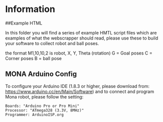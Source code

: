 # Information 

##Example HTML 

In this folder you will find a series of example HMTL script files which are examples of what the webscrapper should read, please use these to build your software to collect robot and ball poses.

the format M1,10,10,2 is robot, X, Y, Theta (rotation)
G = Goal poses
C = Corner poses
B = ball pose


## MONA Arduino Config

To configure your Arduino IDE (1.8.3 or higher, please download from: https://www.arduino.cc/en/Main/Software) and to connect and program Mona robot, please follow the setting:

    Boards: "Arduino Pro or Pro Mini"
    Processor: "ATmega328 (3.3V, 8MHz)"
    Programmer: ArduinoISP.org
